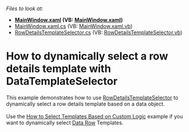 <!-- default file list -->
*Files to look at*:

* **[MainWindow.xaml](./CS/Grid_RowDetailsTemplateSelector/MainWindow.xaml) (VB: [MainWindow.xaml](./VB/Grid_RowDetailsTemplateSelector/MainWindow.xaml))**
* [MainWindow.xaml.cs](./CS/Grid_RowDetailsTemplateSelector/MainWindow.xaml.cs) (VB: [MainWindow.xaml.vb](./VB/Grid_RowDetailsTemplateSelector/MainWindow.xaml.vb))
* [RowDetailsTemplateSelector.cs](./CS/Grid_RowDetailsTemplateSelector/RowDetailsTemplateSelector.cs) (VB: [RowDetailsTemplateSelector.vb](./VB/Grid_RowDetailsTemplateSelector/RowDetailsTemplateSelector.vb))
<!-- default file list end -->
# How to dynamically select a row details template with DataTemplateSelector


<p>This example demonstrates how to use <a href="https://documentation.devexpress.com/WPF/DevExpress.Xpf.Grid.TableView.RowDetailsTemplateSelector.property">RowDetailsTemplateSelector</a> to dynamically select a row details template based on a data object.<br><br>Use the <a href="https://www.devexpress.com/Support/Center/p/E1667">How to Select Templates Based on Custom Logic</a> example if you want to dynamically select <a href="https://documentation.devexpress.com/WPF/6321/Controls-and-Libraries/Data-Grid/Visual-Elements/Table-View-Elements/Data-Row">Data Row</a> Templates.</p>

<br/>


